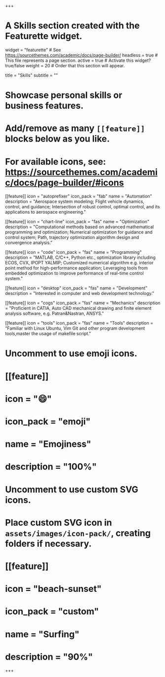 +++
# A Skills section created with the Featurette widget.
widget = "featurette"  # See https://sourcethemes.com/academic/docs/page-builder/
headless = true  # This file represents a page section.
active = true  # Activate this widget? true/false
weight = 20  # Order that this section will appear.

title = "Skills"
subtitle = ""

# Showcase personal skills or business features.
# 
# Add/remove as many `[[feature]]` blocks below as you like.
# 
# For available icons, see: https://sourcethemes.com/academic/docs/page-builder/#icons

[[feature]]
  icon = "autoprefixer"
  icon_pack = "fab"
  name = "Automation"
  description = "Aerospace system modeling; Flight vehicle dynamics, control, and guidance; Intersection of robust control, optimal control, and its applications to aerospace engineering."
  
[[feature]]
  icon = "chart-line"
  icon_pack = "fas"
  name = "Optimization"
  description = "Computational methods based on advanced mathematical programming and optimization; Numerical optimization for guidance and control system; Path, trajectory optimization algorithm design and convergence analysis."

[[feature]]
  icon = "code"
  icon_pack = "fas"
  name = "Programming"
  description = "MATLAB, C/C++, Python etc., optimization library including ECOS, CVX, IPOPT YALMIP; Customized numerical algorithm e.g. interior point method for high-performance application; Leveraging tools from embedded optimization to improve performance of real-time control system."  
  
[[feature]]
  icon = "desktop"
  icon_pack = "fas"
  name = "Development"
  description = "Interested in computer and web development technology."
  
[[feature]]
  icon = "cogs"
  icon_pack = "fas"
  name = "Mechanics"
  description = "Proficient in CATIA, Auto CAD mechanical drawing and finite element analysis software, e.g. Patran&Nastran, ANSYS."  

[[feature]]
  icon = "tools"
  icon_pack = "fas"
  name = "Tools"
  description = "Familiar with Linux Ubuntu, Vim Git and other program development tools,master the usage of makefile script."  

# Uncomment to use emoji icons.
# [[feature]]
#  icon = ":smile:"
#  icon_pack = "emoji"
#  name = "Emojiness"
#  description = "100%"  

# Uncomment to use custom SVG icons.
# Place custom SVG icon in `assets/images/icon-pack/`, creating folders if necessary.
# [[feature]]
#  icon = "beach-sunset"
#  icon_pack = "custom"
#  name = "Surfing"
#  description = "90%"

+++
